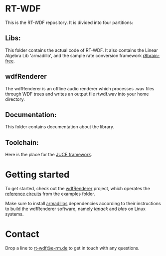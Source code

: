# RT-WDF

This is the RT-WDF repository. It is divided into four partitions:

## Libs:
This folder contains the actual code of RT-WDF. It also contains the Linear Algebra Lib 'armadillo', and the sample rate conversion framework [r8brain-free](https://github.com/avaneev/r8brain-free-src).
    
## wdfRenderer
The wdfRenderer is an offline audio renderer which processes .wav files through WDF trees and writes an output file rtwdf.wav into your home directory.
    
## Documentation:
This folder contains documentation about the library.

## Toolchain:
Here is the place for the [JUCE framework](https://github.com/julianstorer/JUCE).
    
# Getting started

To get started, check out the [wdfRenderer](https://github.com/m-rest/rt-wdf/tree/master/wdfRenderer/JUCE/wdfRenderer) project, which operates the [reference circuits](https://github.com/m-rest/rt-wdf/tree/master/Examples) from the examples folder. 

Make sure to install [armadillos](http://arma.sourceforge.net/) dependencies according to their instructions to build the wdfRenderer software, namely *lapack* and *blas* on Linux systems.


# Contact

Drop a line to rt-wdf@e-rm.de to get in touch with any questions.
